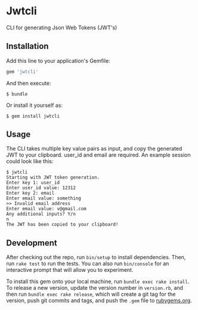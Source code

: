 # Jwtcli

CLI for generating Json Web Tokens (JWT's)

## Installation

Add this line to your application's Gemfile:

```ruby
gem 'jwtcli'
```

And then execute:

    $ bundle

Or install it yourself as:

    $ gem install jwtcli

## Usage
The CLI takes multiple key value pairs as input, and copy the generated JWT to your clipboard.
user_id and email are required.
An example session could look like this:
```
$ jwtcli
Starting with JWT token generation.
Enter key 1: user_id
Enter user_id value: 12312
Enter key 2: email
Enter email value: something
>> Invalid email address
Enter email value: v@gmail.com
Any additional inputs? Y/n
n
The JWT has been copied to your clipboard!
```

## Development

After checking out the repo, run `bin/setup` to install dependencies. Then, run `rake test` to run the tests. You can also run `bin/console` for an interactive prompt that will allow you to experiment.

To install this gem onto your local machine, run `bundle exec rake install`. To release a new version, update the version number in `version.rb`, and then run `bundle exec rake release`, which will create a git tag for the version, push git commits and tags, and push the `.gem` file to [rubygems.org](https://rubygems.org).
